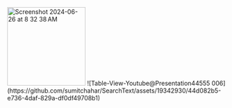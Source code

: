 <img width="180" alt="Screenshot 2024-06-26 at 8 32 38 AM" src="https://github.com/sumitchahar/SearchText/assets/19342930/70b8356c-73a7-41cd-a65b-7a0f584964c3">
![Table-View-Youtube@Presentation44555 006](https://github.com/sumitchahar/SearchText/assets/19342930/44d082b5-e736-4daf-829a-df0df49708b1)
